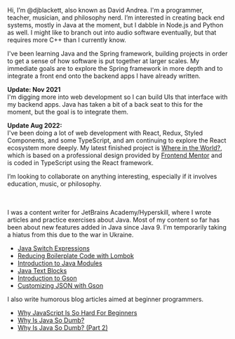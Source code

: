 Hi, I’m @djblackett, also known as David Andrea. I'm a programmer, teacher, musician, and philosophy nerd. 
I’m interested in creating back end systems, mostly in Java at the moment, but I dabble in Node.js and Python as well. I might like to branch out into audio software eventually, but that requires more C++ than I currently know.

I've been learning Java and the Spring framework, building projects in order to get a sense of how software is put together at larger scales. My immediate goals are to explore the Spring framework in more depth and to integrate a front end onto the backend apps I have already written. 

**Update: Nov 2021**  
I'm digging more into web development so I can build UIs that interface with my backend apps. Java has taken a bit of a back seat to this for the moment, but the goal is to integrate them. 

**Update Aug 2022:**  
I've been doing a lot of web development with React, Redux, Styled Components, and some TypeScript, and am continuing to explore the React ecosystem more deeply. 
My latest finished project is [Where in the World?](https://djblackett.github.io/rest-countries-api/), which is based on a professional design provided by [Frontend Mentor](https://frontendmentor.io) and is coded in TypeScript using the React framework.

I’m looking to collaborate on anything interesting, especially if it involves education, music, or philosophy.  
<br>
<br>  
  
I was a content writer for JetBrains Academy/Hyperskill, where I wrote articles and practice exercises about Java. Most of my content so far has been about new features added in Java since Java 9. I'm temporarily taking a hiatus from this due to the war in Ukraine. 
- [Java Switch Expressions](https://hyperskill.org/learn/step/16036)
- [Reducing Boilerplate Code with Lombok](https://hyperskill.org/learn/step/13983)
- [Introduction to Java Modules](https://hyperskill.org/learn/step/15647)
- [Java Text Blocks](https://hyperskill.org/learn/step/17316)
- [Introduction to Gson](https://hyperskill.org/learn/step/18251)
- [Customizing JSON with Gson](https://hyperskill.org/learn/step/18259)


I also write humorous blog articles aimed at beginner programmers.
- [Why JavaScript Is So Hard For Beginners](https://medium.com/@daveandrea/why-javascript-is-so-hard-for-beginners-b86eb818c4d7)
- [Why Is Java So Dumb?](https://medium.com/@daveandrea/why-is-java-so-dumb-1990b9ac77c4)
- [Why Is Java So Dumb? (Part 2)](https://medium.com/@daveandrea/why-is-java-so-dumb-1990b9ac77c4)

<!---
djblackett/djblackett is a ✨ special ✨ repository because its `README.md` (this file) appears on your GitHub profile.
You can click the Preview link to take a look at your changes.
--->
